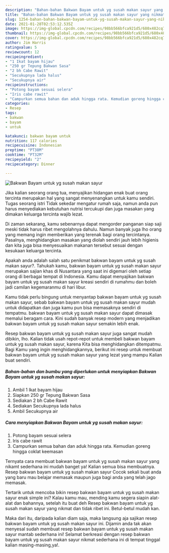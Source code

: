 ```yaml
---
description: "Bahan-bahan Bakwan Bayam untuk yg susah makan sayur yang nikmat dan Mudah Dibuat"
title: "Bahan-bahan Bakwan Bayam untuk yg susah makan sayur yang nikmat dan Mudah Dibuat"
slug: 1254-bahan-bahan-bakwan-bayam-untuk-yg-susah-makan-sayur-yang-nikmat-dan-mudah-dibuat
date: 2021-01-28T02:53:12.535Z
image: https://img-global.cpcdn.com/recipes/98bb566bfca921d5/680x482cq70/bakwan-bayam-untuk-yg-susah-makan-sayur-foto-resep-utama.jpg
thumbnail: https://img-global.cpcdn.com/recipes/98bb566bfca921d5/680x482cq70/bakwan-bayam-untuk-yg-susah-makan-sayur-foto-resep-utama.jpg
cover: https://img-global.cpcdn.com/recipes/98bb566bfca921d5/680x482cq70/bakwan-bayam-untuk-yg-susah-makan-sayur-foto-resep-utama.jpg
author: Jim Harris
ratingvalue: 5
reviewcount: 12
recipeingredient:
- "1 Ikat bayam hijau"
- "250 gr Tepung Bakwan Sasa"
- "2 bh Cabe Rawit"
- "Secukupnya lada halus"
- "Secukupnya air"
recipeinstructions:
- "Potong bayam sesuai selera"
- "Iris cabe rawit"
- "Campurkan semua bahan dan aduk hingga rata. Kemudian goreng hingga coklat keemasan"
categories:
- Resep
tags:
- bakwan
- bayam
- untuk

katakunci: bakwan bayam untuk 
nutrition: 117 calories
recipecuisine: Indonesian
preptime: "PT38M"
cooktime: "PT32M"
recipeyield: "2"
recipecategory: Dinner

---
```



![Bakwan Bayam untuk yg susah makan sayur](https://img-global.cpcdn.com/recipes/98bb566bfca921d5/680x482cq70/bakwan-bayam-untuk-yg-susah-makan-sayur-foto-resep-utama.jpg)

Jika kalian seorang orang tua, menyajikan hidangan enak buat orang tercinta merupakan hal yang sangat menyenangkan untuk kamu sendiri. Tugas seorang istri Tidak sekedar mengatur rumah saja, namun anda pun harus menyediakan kebutuhan nutrisi tercukupi dan juga masakan yang dimakan keluarga tercinta wajib lezat.

Di zaman  sekarang, kamu sebenarnya dapat mengorder panganan siap saji meski tidak harus ribet mengolahnya dahulu. Namun banyak juga lho orang yang memang ingin memberikan yang terenak bagi orang tercintanya. Pasalnya, menghidangkan masakan yang diolah sendiri jauh lebih higienis dan kita juga bisa menyesuaikan makanan tersebut sesuai dengan kesukaan keluarga tercinta. 



Apakah anda adalah salah satu penikmat bakwan bayam untuk yg susah makan sayur?. Tahukah kamu, bakwan bayam untuk yg susah makan sayur merupakan sajian khas di Nusantara yang saat ini digemari oleh setiap orang di berbagai tempat di Indonesia. Kamu dapat menyajikan bakwan bayam untuk yg susah makan sayur kreasi sendiri di rumahmu dan boleh jadi camilan kegemaranmu di hari libur.

Kamu tidak perlu bingung untuk menyantap bakwan bayam untuk yg susah makan sayur, sebab bakwan bayam untuk yg susah makan sayur mudah untuk didapatkan dan juga kamu pun bisa memasaknya sendiri di tempatmu. bakwan bayam untuk yg susah makan sayur dapat dimasak memalui beragam cara. Kini sudah banyak resep modern yang menjadikan bakwan bayam untuk yg susah makan sayur semakin lebih enak.

Resep bakwan bayam untuk yg susah makan sayur juga sangat mudah dibikin, lho. Kalian tidak usah repot-repot untuk membeli bakwan bayam untuk yg susah makan sayur, karena Kita bisa menghidangkan ditempatmu. Bagi Kamu yang ingin menghidangkannya, berikut ini resep untuk membuat bakwan bayam untuk yg susah makan sayur yang lezat yang mampu Kalian buat sendiri.

<!--inarticleads1-->

##### Bahan-bahan dan bumbu yang diperlukan untuk menyiapkan Bakwan Bayam untuk yg susah makan sayur:

1. Ambil 1 Ikat bayam hijau
1. Siapkan 250 gr Tepung Bakwan Sasa
1. Sediakan 2 bh Cabe Rawit
1. Sediakan Secukupnya lada halus
1. Ambil Secukupnya air




<!--inarticleads2-->

##### Cara menyiapkan Bakwan Bayam untuk yg susah makan sayur:

1. Potong bayam sesuai selera
1. Iris cabe rawit
1. Campurkan semua bahan dan aduk hingga rata. Kemudian goreng hingga coklat keemasan




Ternyata cara membuat bakwan bayam untuk yg susah makan sayur yang nikamt sederhana ini mudah banget ya! Kalian semua bisa membuatnya. Resep bakwan bayam untuk yg susah makan sayur Cocok sekali buat anda yang baru mau belajar memasak maupun juga bagi anda yang telah jago memasak.

Tertarik untuk mencoba bikin resep bakwan bayam untuk yg susah makan sayur enak simple ini? Kalau kamu mau, mending kamu segera siapin alat-alat dan bahannya, setelah itu buat deh Resep bakwan bayam untuk yg susah makan sayur yang nikmat dan tidak ribet ini. Betul-betul mudah kan. 

Maka dari itu, daripada kalian diam saja, maka langsung aja sajikan resep bakwan bayam untuk yg susah makan sayur ini. Dijamin anda tak akan menyesal sudah membuat resep bakwan bayam untuk yg susah makan sayur mantab sederhana ini! Selamat berkreasi dengan resep bakwan bayam untuk yg susah makan sayur nikmat sederhana ini di tempat tinggal kalian masing-masing,ya!.

